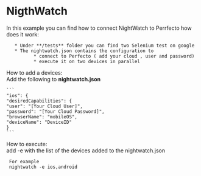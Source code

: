 # NigthWatch

In this example you can find how to connect NightWatch to Perrfecto
how does it work:

       * Under **/tests** folder you can find two Selenium test on google
       * The nightwatch.json contains the configuration to
              * connect to Perfecto ( add your cloud , user and password)
              * execute it on two devices in parallel 
            
How to add a devices:
    <br/>  Add the following to **nightwatch.json**
    
    ```
    "ios": {
    "desiredCapabilities": {
    "user": "[Your Cloud User]",
    "password": "[Your Cloud Password]",
    "browserName": "mobileOS",
    "deviceName": "DeviceID"
    }
    ```
    
How to execute:
     <br /> 
     add -e with the list of the devices added to the nightwatch.json
     
     
     For example
     nightwatch -e ios,android
    
   
